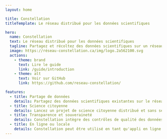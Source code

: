 ```yaml
---
layout: home

title: Constellation
titleTemplate: Le réseau distribué pour les données scientifiques

hero:
  name: Constellation
  text: Le réseau distribué pour les données scientifiques
  tagline: Partagez et récoltez des données scientifiques sur un réseau ouvert de paire à paire, tout en favorisant la transparence et la souveraineté des données.
  image: https://réseau-constellation.ca/img/logo.2a562100.svg
  actions:
    - theme: brand
      text: Lire le guide
      link: /guide/introduction
    - theme: alt
      text: Voir sur GitHub
      link: https://github.com/reseau-constellation/

features:
  - title: Partage de données
    details: Partagez des données scientifiques existantes sur le réseau Constellation. Vous pouvez automatiser l'importation de LibreOffice, Excel ou autre.
  - title: Science citoyenne
    details: Lancez un projet de science citoyenne distribué et sans serveur central. Les données demeureront sur les dispositifs de vos utilisatrices et utilisateurs.
  - title: Transparence et souveraineté
    details: Constellation intègre des contrôles de qualité des données, tout en gardant une structure distribuée qui protège la souveraineté et l'accès aux données à long terme.
  - title: En ligne ou locale
    details: Constellation peut être utilisé en tant qu'appli en ligne ou bien en tant que logiciel installable sur votre ordinateur.
---
```


